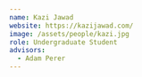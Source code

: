 ```yaml
---
name: Kazi Jawad
website: https://kazijawad.com/
image: /assets/people/kazi.jpg
role: Undergraduate Student
advisors:
  - Adam Perer
---
```

